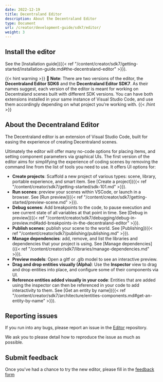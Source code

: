 ```yaml
---
date: 2022-12-19
title: Decentraland Editor
description: About the Decentraland Editor
type: Document
url: /creator/development-guide/sdk7/editor/
weight: 3
---
```


## Install the editor

See the [Installation guide]({{< ref "/content/creator/sdk7/getting-started/installation-guide.md#the-decentraland-editor" >}}).

{{< hint warning >}}
**📔 Note**: There are two versions of the editor, the **Decentraland Editor SDK6** and the **Decentraland Editor SDK7**. As their names suggest, each version of the editor is meant for working on Decentraland scenes built with different SDK versions. You can have both extensions installed in your same instance of Visual Studio Code, and use them accordingly depending on what project you're working with.
{{< /hint >}}

## About the Decentraland Editor

The Decentraland editor is an extension of Visual Studio Code, built for easing the experience of creating Decentraland scenes.

Ultimately the editor will offer many no-code options for placing items, and setting component parameters via graphical UIs. The first version of the editor aims for simplifying the experience of coding scenes by removing the command line from the list of tools you need to use. It offers UI options for:

- **Create projects**: Scaffold a new project of various types: scene, library, portable experience, and smart item. See [Create a project]({{< ref "/content/creator/sdk7/getting-started/sdk-101.md" >}}).
- **Run scenes**: preview your scenes within VSCode, or launch in a browser. See [Run preview]({{< ref "/content/creator/sdk7/getting-started/preview-scene.md" >}}).
- **Debug scenes**: Add breakpoints to the code, to pause execution and see current state of all variables at that point in time. See [Debug in preview]({{< ref "/content/creator/sdk7/debugging/debug-in-preview.md#add-breakpoints-in-the-decentraland-editor" >}}).
- **Publish scenes**: publish your scene to the world. See [Publishing]({{< ref "/content/creator/sdk7/publishing/publishing.md" >}}).
- **Manage dependencies**: add, remove, and list the libraries and dependencies that your project is using. See [Manage dependencies]({{< ref "/content/creator/sdk7/libraries/manage-dependencies.md" >}}).
- **Preview models**: Open a gltf or .glb model to see an interactive preview.
- **Drag and drop entities visually (Alpha)**: Use the **Inspector** view to drag and drop entities into place, and configure some of their components via UI.
- **Reference entities added visually in your code**: Entities that are added using the inspector can then be referenced in your code to add interactivity to them. See [Get an entity by name]({{< ref "/content/creator/sdk7/architecture/entities-components.md#get-an-entity-by-name" >}}).

## Reporting issues

If you run into any bugs, please report an issue in the [Editor](https://github.com/decentraland/editor) repository.

We ask you to please detail how to reproduce the issue as much as possible.

## Submit feedback

Once you've had a chance to try the new editor, please fill in the [feedback form](https://form.typeform.com/to/aODGpdoQ)
